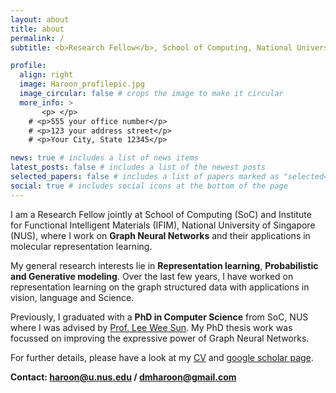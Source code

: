 ```yaml
---
layout: about
title: about
permalink: /
subtitle: <b>Research Fellow</b>, School of Computing, National University of Singapore

profile:
  align: right
  image: Haroon_profilepic.jpg
  image_circular: false # crops the image to make it circular
  more_info: >
       <p> </p>
    # <p>555 your office number</p>
    # <p>123 your address street</p>
    # <p>Your City, State 12345</p>

news: true # includes a list of news items
latest_posts: false # includes a list of the newest posts
selected_papers: false # includes a list of papers marked as "selected={true}"
social: true # includes social icons at the bottom of the page
---
```



I am a Research Fellow jointly at School of Computing (SoC) and Institute for Functional Intelligent Materials (IFIM), National University of Singapore (NUS), where I work on <b>Graph Neural Networks</b> and their applications in molecular representation learning.

My general research interests lie in <b>Representation learning</b>, <b>Probabilistic  and Generative modeling</b>. Over the last few years, I have worked on representation learning on the graph structured data with applications in vision, language and Science.


Previously, I graduated with a <b>PhD in Computer Science</b> from SoC, NUS where I was advised by [Prof. Lee Wee Sun](https://www.comp.nus.edu.sg/~leews/). My PhD thesis work was focussed on improving the expressive power of Graph Neural Networks. 


For further details, please have a look at my <a href="https://drive.google.com/file/d/17WI0rXHl2-el6DnCpjyedkCTomrAcgSy/view?usp=share_link">CV</a> and <a href="https://scholar.google.com/citations?user=y5sZgJQAAAAJ&hl">google scholar page</a>.

<b>Contact: haroon@u.nus.edu / dmharoon@gmail.com</b>

